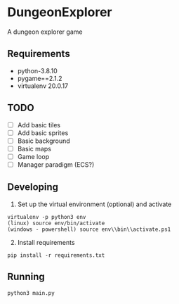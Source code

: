 # DungeonExplorer
A dungeon explorer game

## Requirements
* python-3.8.10
* pygame==2.1.2
* virtualenv 20.0.17

## TODO
- [ ] Add basic tiles
- [ ] Add basic sprites
- [ ] Basic background
- [ ] Basic maps
- [ ] Game loop
- [ ] Manager paradigm (ECS?)

## Developing
1. Set up the virtual environment (optional) and activate
```
virtualenv -p python3 env 
(linux) source env/bin/activate
(windows - powershell) source env\\bin\\activate.ps1
```
2. Install requirements
```
pip install -r requirements.txt
```

## Running
```
python3 main.py
```